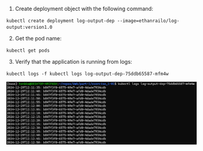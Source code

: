 1. Create deployment object with the following command:

`kubectl create deployment log-output-dep --image=ethanrailo/log-output:version1.0`

2. Get the pod name:

`kubectl get pods`

3. Verify that the application is running from logs:

`kubectl logs -f kubectl logs log-output-dep-75ddb65587-mfm4w`

![logs](logs.png)
